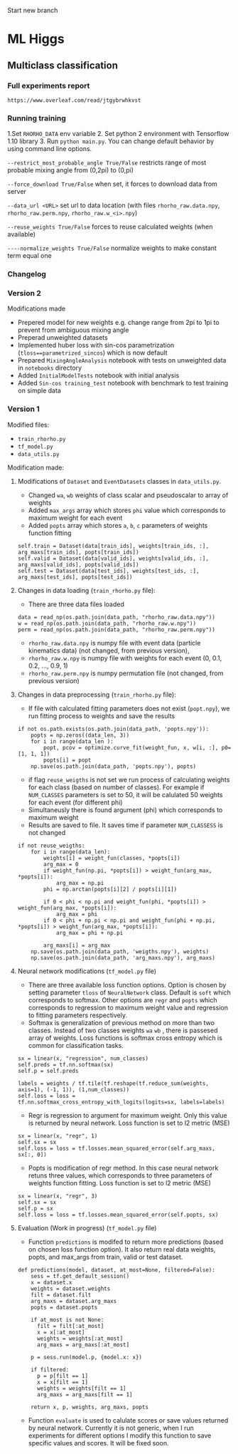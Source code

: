 Start new branch
# ML Higgs
## Multiclass classification
### Full experiments report
```https://www.overleaf.com/read/jtgybrwhkvst```
### Running training
1.Set `RHORHO_DATA` env variable
2. Set python 2 environment with Tensorflow 1.10 library
3. Run `python main.py`. You can change default behavior by using command line options.

`--restrict_most_probable_angle True/False` restricts range of most probable mixing angle from (0,2pi) to (0,pi)

`--force_download True/False` when set, it forces to download data from server

`--data_url <URL>` set url to data location (with files `rhorho_raw.data.npy`, `rhorho_raw.perm.npy`, `rhorho_raw.w_<i>.npy`)

`--reuse_weights True/False` forces to reuse calculated weights (when available)

`----normalize_weights True/False` normalize weights to make constant term equal one
### Changelog

### Version 2
Modifications made

- Prepered model for new weights e.g. change range from 2pi to 1pi to prevent from ambiguous mixing angle
- Preperad unweighted datasets
- Implemented huber loss with sin-cos parametrization (`tloss==parametrized_sincos`) which is now default
- Prepared `MixingAngleAnalysis` notebook with tests on unweighted data in `notebooks` directory
- Added `InitialModelTests` notebook with initial analysis 
- Added `Sin-cos training_test` notebook with benchmark to test training on simple data

### Version 1
Modified files:
- `train_rhorho.py`
- `tf_model.py`
- `data_utils.py`

Modification made:
1. Modifications of `Dataset` and `EventDatasets` classes in `data_utils.py`.
    - Changed `wa`, `wb` weights of class scalar and pseudoscalar to array of weights
    - Added `max_args` array which stores `phi` value which corresponds to maximum weight for each event
    - Added `popts` array which stores `a`, `b`, `c` parameters of weights function fitting
    ```
    self.train = Dataset(data[train_ids], weights[train_ids, :], arg_maxs[train_ids], popts[train_ids])
    self.valid = Dataset(data[valid_ids], weights[valid_ids, :], arg_maxs[valid_ids], popts[valid_ids])
    self.test = Dataset(data[test_ids], weights[test_ids, :], arg_maxs[test_ids], popts[test_ids])
    ```
2. Changes in data loading (`train_rhorho.py` file):
    - There are three data files loaded
    ```
    data = read_np(os.path.join(data_path, "rhorho_raw.data.npy"))
    w = read_np(os.path.join(data_path, "rhorho_raw.w.npy"))
    perm = read_np(os.path.join(data_path, "rhorho_raw.perm.npy"))
    ```
    - `rhorho_raw.data.npy` is numpy file with event data (particle kinematics data) (not changed, from previous version),
    - `rhorho_raw.w.npy` is numpy file with weights for each event (0, 0.1, 0.2, ..., 0.9, 1)
    - `rhorho_raw.perm.npy` is numpy permutation file (not changed, from previous version)

3. Changes in data preprocessing (`train_rhorho.py` file):
    - If file with calculated fitting parameters does not exist (`popt.npy`), we run fitting process to weights and save the results
    ```angular2
    if not os.path.exists(os.path.join(data_path, 'popts.npy')):
        popts = np.zeros((data_len, 3))
        for i in range(data_len ):
            popt, pcov = optimize.curve_fit(weight_fun, x, w[i, :], p0=[1, 1, 1])
            popts[i] = popt
        np.save(os.path.join(data_path, 'popts.npy'), popts)
    ```
    - if flag `reuse_weigths` is not set we run process of calculating weights for each class (based on number of classes). For example if `NUM_CLASSES` parameters is set to 50, it will be calulated 50 weights for each event (for different phi)
    - Simultaneusly there is found argument (phi) which corresponds to maximum weight
    - Results are saved to file. It saves time if parameter `NUM_CLASSESS` is not changed
    ```
    if not reuse_weigths:
        for i in range(data_len):
            weights[i] = weight_fun(classes, *popts[i])
            arg_max = 0
            if weight_fun(np.pi, *popts[i]) > weight_fun(arg_max, *popts[i]):
                arg_max = np.pi
            phi = np.arctan(popts[i][2] / popts[i][1])

            if 0 < phi < np.pi and weight_fun(phi, *popts[i]) > weight_fun(arg_max, *popts[i]):
                arg_max = phi
            if 0 < phi + np.pi < np.pi and weight_fun(phi + np.pi, *popts[i]) > weight_fun(arg_max, *popts[i]):
                arg_max = phi + np.pi

            arg_maxs[i] = arg_max
        np.save(os.path.join(data_path, 'weigths.npy'), weights)
        np.save(os.path.join(data_path, 'arg_maxs.npy'), arg_maxs)
    ```

3. Neural network modifications (`tf_model.py` file)
    - There are three available loss function options. Option is chosen by setting parameter `tloss` of `NeuralNetwork` class. Default is `soft` which corresponds to softmax. Other options are `regr` and `popts` which corresponds to regression to maximum weight value and regression to fitting parameters respectively.
    - Softmax is generalization of previous method on more than two classes. Instead of two classes weights `wa` `wb` , there is passesed array of weights. Loss functions is softmax cross entropy which is common for classification tasks.
    ```angular2
    sx = linear(x, "regression", num_classes)
    self.preds = tf.nn.softmax(sx)
    self.p = self.preds

    labels = weights / tf.tile(tf.reshape(tf.reduce_sum(weights, axis=1), (-1, 1)), (1,num_classes))
    self.loss = loss = tf.nn.softmax_cross_entropy_with_logits(logits=sx, labels=labels)
    ```
    - Regr is regression to argument for maximum weight. Only this value is returned by neural network. Loss function is set to l2 metric (MSE)
    ```
    sx = linear(x, "regr", 1)
    self.sx = sx
    self.loss = loss = tf.losses.mean_squared_error(self.arg_maxs, sx[:, 0])
    ```
    - Popts is modification of regr method. In this case neural network retuns three values, which corresponds to three parameters of weights function fitting. Loss function is set to l2 metric (MSE)
    ```
    sx = linear(x, "regr", 3)
    self.sx = sx
    self.p = sx
    self.loss = loss = tf.losses.mean_squared_error(self.popts, sx)
    ```
4. Evaluation (Work in progress) (`tf_model.py` file)
    - Function `predictions` is modifed to return more predictions (based on chosen loss function option). It also return real data weights, popts, and max_args from train, valid or test dataset.
    ```angular2
    def predictions(model, dataset, at_most=None, filtered=False):
        sess = tf.get_default_session()
        x = dataset.x
        weights = dataset.weights
        filt = dataset.filt
        arg_maxs = dataset.arg_maxs
        popts = dataset.popts

        if at_most is not None:
          filt = filt[:at_most]
          x = x[:at_most]
          weights = weights[:at_most]
          arg_maxs = arg_maxs[:at_most]

        p = sess.run(model.p, {model.x: x})

        if filtered:
          p = p[filt == 1]
          x = x[filt == 1]
          weights = weights[filt == 1]
          arg_maxs = arg_maxs[filt == 1]

        return x, p, weights, arg_maxs, popts
    ```
    - Function `evaluate` is used to calulate scores or save values returned by neural network. Currently it is not generic, when I run experiments for different options I modify this function to save specific values and scores. It will be fixed soon.  
